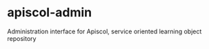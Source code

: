 apiscol-admin
=============

Administration interface for Apiscol, service oriented learning object repository
